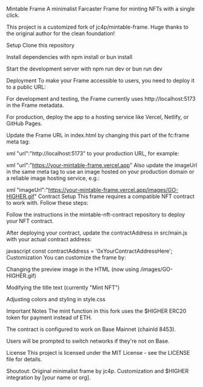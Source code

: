 Mintable Frame
A minimalist Farcaster Frame for minting NFTs with a single click.

This project is a customized fork of jc4p/mintable-frame. Huge thanks to the original author for the clean foundation!

Setup
Clone this repository

Install dependencies with npm install or bun install

Start the development server with npm run dev or bun run dev

Deployment
To make your Frame accessible to users, you need to deploy it to a public URL:

For development and testing, the Frame currently uses http://localhost:5173 in the Frame metadata.

For production, deploy the app to a hosting service like Vercel, Netlify, or GitHub Pages.

Update the Frame URL in index.html by changing this part of the fc:frame meta tag:

xml
"url":"http://localhost:5173"
to your production URL, for example:

xml
"url":"https://your-mintable-frame.vercel.app"
Also update the imageUrl in the same meta tag to use an image hosted on your production domain or a reliable image hosting service, e.g.:

xml
"imageUrl":"https://your-mintable-frame.vercel.app/images/GO-HIGHER.gif"
Contract Setup
This frame requires a compatible NFT contract to work with. Follow these steps:

Follow the instructions in the mintable-nft-contract repository to deploy your NFT contract.

After deploying your contract, update the contractAddress in src/main.js with your actual contract address:

javascript
const contractAddress = '0xYourContractAddressHere';
Customization
You can customize the frame by:

Changing the preview image in the HTML (now using /images/GO-HIGHER.gif)

Modifying the title text (currently "Mint NFT")

Adjusting colors and styling in style.css

Important Notes
The mint function in this fork uses the $HIGHER ERC20 token for payment instead of ETH.

The contract is configured to work on Base Mainnet (chainId 8453).

Users will be prompted to switch networks if they're not on Base.

License
This project is licensed under the MIT License - see the LICENSE file for details.

Shoutout:
Original minimalist frame by jc4p.
Customization and $HIGHER integration by [your name or org].